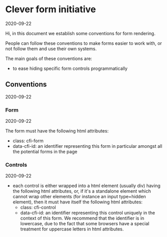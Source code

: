 Clever form initiative
=============
2020-09-22



Hi, in this document we establish some conventions for form rendering.

People can follow these conventions to make forms easier to work with, or not follow them and use their own systems.



The main goals of these conventions are:


- to ease hiding specific form controls programmatically








Conventions
-------
2020-09-22


### Form
2020-09-22

The form must have the following html attributes:

- class: cfi-form
- data-cfi-id: an identifier representing this form in particular amongst all the potential forms in the page



### Controls
2020-09-22

- each control is either wrapped into a html element (usually div) having the following html attributes,
    or, if it's a standalone element which cannot wrap other elements (for instance an input type=hidden element), then it must have itself the following html attributes:
    - class: cfi-control 
    - data-cfi-id: an identifier representing this control uniquely in the context of this form.
        We recommend that the identifier is in lowercase, due to the fact that some browsers have a special treatment
        for uppercase letters in html attributes.
        
            
    
    
    


     